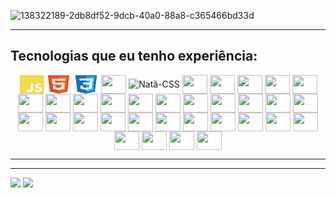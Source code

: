 
![138322189-2db8df52-9dcb-40a0-88a8-c365466bd33d](https://user-images.githubusercontent.com/89656623/214648213-d698ffe7-0c15-4728-8ac0-3e241011cc78.gif)

---



<div>
    <h2 align="left">Tecnologias que eu tenho experiência:</h2>
        <div align="center">
        <img align="center" alt="Natã-Js" height="30" width="40" src="https://raw.githubusercontent.com/devicons/devicon/master/icons/javascript/javascript-plain.svg">
          <img align="center" alt="Natã-HTML" height="30" width="40" src="https://raw.githubusercontent.com/devicons/devicon/master/icons/html5/html5-original.svg">
        <img align="center" alt="Natã-CSS" height="30" width="40" src="https://raw.githubusercontent.com/devicons/devicon/master/icons/css3/css3-original.svg">
        <img align="center" height="30" width="40" src="https://cdn.jsdelivr.net/gh/devicons/devicon/icons/csharp/csharp-original.svg" />
         <img align="center" alt="Natã-CSS" height="30" width="40" src="https://cdn.jsdelivr.net/gh/devicons/devicon/icons/bootstrap/bootstrap-plain.svg">
        <img align="center" height="30" width="40" src="https://cdn.jsdelivr.net/gh/devicons/devicon/icons/nodejs/nodejs-original.svg" />
        <img align="center" height="30" width="40"  src="https://cdn.jsdelivr.net/gh/devicons/devicon/icons/python/python-original.svg" />
      <img align="center" height="30" width="40" src="https://cdn.jsdelivr.net/gh/devicons/devicon/icons/sass/sass-original.svg" />
      <img align="center" height="30" width="40" src="https://cdn.jsdelivr.net/gh/devicons/devicon/icons/mongodb/mongodb-original.svg" />
      <img align="center" height="30" width="40" src="https://cdn.jsdelivr.net/gh/devicons/devicon/icons/mysql/mysql-original.svg" />
            <img  align="center" height="30" width="40" src="https://cdn.jsdelivr.net/gh/devicons/devicon/icons/nodejs/nodejs-plain.svg" />
            <img align="center" height="30" width="40" src="https://cdn.jsdelivr.net/gh/devicons/devicon/icons/postgresql/postgresql-original.svg" />
<img align="center" height="30" width="40" src="https://cdn.jsdelivr.net/gh/devicons/devicon/icons/adonisjs/adonisjs-original.svg" />
<img align="center" height="30" width="40" src="https://cdn.jsdelivr.net/gh/devicons/devicon/icons/codepen/codepen-plain.svg" />
<img align="center" height="30" width="40" src="https://cdn.jsdelivr.net/gh/devicons/devicon/icons/docker/docker-original.svg" />
<img align="center" height="30" width="40" src="https://cdn.jsdelivr.net/gh/devicons/devicon/icons/figma/figma-original.svg" />
<img align="center" height="30" width="40" src="https://cdn.jsdelivr.net/gh/devicons/devicon/icons/git/git-original.svg" />
<img align="center" height="30" width="40" src="https://cdn.jsdelivr.net/gh/devicons/devicon/icons/github/github-original.svg" />
<img align="center" height="30" width="40" src="https://cdn.jsdelivr.net/gh/devicons/devicon/icons/googlecloud/googlecloud-original.svg" />
<img align="center" height="30" width="40" src="https://cdn.jsdelivr.net/gh/devicons/devicon/icons/heroku/heroku-original.svg" />
<img align="center" height="30" width="40" src="https://cdn.jsdelivr.net/gh/devicons/devicon/icons/handlebars/handlebars-original.svg" />
<img align="center" height="30" width="40" src="https://cdn.jsdelivr.net/gh/devicons/devicon/icons/jest/jest-plain.svg" />
<img align="center" height="30" width="40" src="https://cdn.jsdelivr.net/gh/devicons/devicon/icons/jquery/jquery-original.svg" />
<img align="center" height="30" width="40" src="https://cdn.jsdelivr.net/gh/devicons/devicon/icons/linux/linux-original.svg" />
<img align="center" height="30" width="40" src="https://cdn.jsdelivr.net/gh/devicons/devicon/icons/nestjs/nestjs-plain.svg" />
<img align="center" height="30" width="40" src="https://cdn.jsdelivr.net/gh/devicons/devicon/icons/nextjs/nextjs-original.svg" />
<img align="center" height="30" width="40" src="https://cdn.jsdelivr.net/gh/devicons/devicon/icons/npm/npm-original-wordmark.svg" />
<img align="center" height="30" width="40" src="https://cdn.jsdelivr.net/gh/devicons/devicon/icons/react/react-original.svg" />
<img align="center" height="30" width="40" src="https://cdn.jsdelivr.net/gh/devicons/devicon/icons/selenium/selenium-original.svg" />
<img align="center" height="30" width="40" src="https://cdn.jsdelivr.net/gh/devicons/devicon/icons/sequelize/sequelize-original.svg" />
<img align="center" height="30" width="40" src="https://cdn.jsdelivr.net/gh/devicons/devicon/icons/tensorflow/tensorflow-original.svg" />
<img align="center" height="30" width="40" src="https://cdn.jsdelivr.net/gh/devicons/devicon/icons/ubuntu/ubuntu-plain.svg" />
<img align="center" height="30" width="40" src="https://cdn.jsdelivr.net/gh/devicons/devicon/icons/typescript/typescript-original.svg" />
<img align="center" height="30" width="40" src="https://cdn.jsdelivr.net/gh/devicons/devicon/icons/vscode/vscode-original.svg" />
<img align="center" height="30" width="40" src="https://cdn.jsdelivr.net/gh/devicons/devicon/icons/xd/xd-plain.svg" />
<img align="center" height="30" width="40" src="https://cdn.jsdelivr.net/gh/devicons/devicon/icons/fastapi/fastapi-original.svg" />
    </div>
    </div>

---

---
    
  <a href = "mailto:natanbarbosa027@gmail.com"><img src="https://img.shields.io/badge/Gmail-D14836?style=for-the-badge&logo=gmail&logoColor=white" target="_blank"></a>
  <a href="linkedin.com/in/natã-barbosa-076262219/" target="_blank"><img src="https://img.shields.io/badge/-LinkedIn-%230077B5?style=for-the-badge&logo=linkedin&logoColor=white" target="_blank"></a> 

